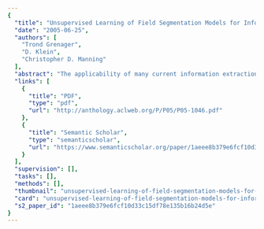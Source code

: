 ```yaml
---
{
  "title": "Unsupervised Learning of Field Segmentation Models for Information Extraction",
  "date": "2005-06-25",
  "authors": [
    "Trond Grenager",
    "D. Klein",
    "Christopher D. Manning"
  ],
  "abstract": "The applicability of many current information extraction techniques is severely limited by the need for supervised training data. We demonstrate that for certain field structured extraction tasks, such as classified advertisements and bibliographic citations, small amounts of prior knowledge can be used to learn effective models in a primarily unsupervised fashion. Although hidden Markov models (HMMs) provide a suitable generative model for field structured text, general unsupervised HMM learning fails to learn useful structure in either of our domains. However, one can dramatically improve the quality of the learned structure by exploiting simple prior knowledge of the desired solutions. In both domains, we found that unsupervised methods can attain accuracies with 400 unlabeled examples comparable to those attained by supervised methods on 50 labeled examples, and that semi-supervised methods can make good use of small amounts of labeled data.",
  "links": [
    {
      "title": "PDF",
      "type": "pdf",
      "url": "http://anthology.aclweb.org/P/P05/P05-1046.pdf"
    },
    {
      "title": "Semantic Scholar",
      "type": "semanticscholar",
      "url": "https://www.semanticscholar.org/paper/1aeee8b379e6fcf10d33c15df78e135b16b24d5e"
    }
  ],
  "supervision": [],
  "tasks": [],
  "methods": [],
  "thumbnail": "unsupervised-learning-of-field-segmentation-models-for-information-extraction-thumb.jpg",
  "card": "unsupervised-learning-of-field-segmentation-models-for-information-extraction-card.jpg",
  "s2_paper_id": "1aeee8b379e6fcf10d33c15df78e135b16b24d5e"
}
---
```


